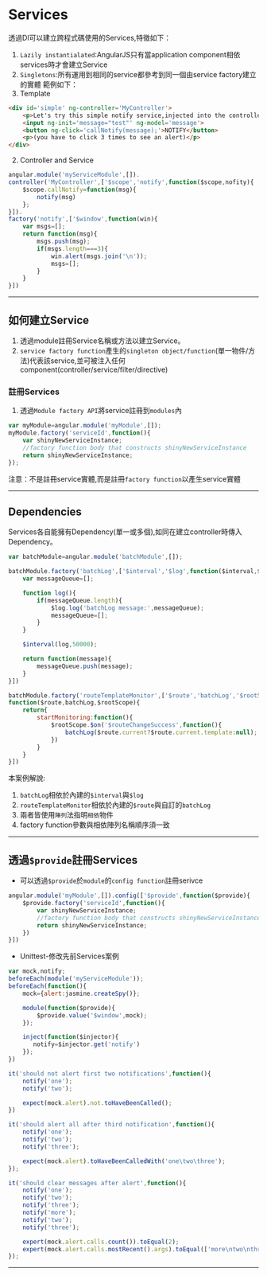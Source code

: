 # Services
透過DI可以建立跨程式碼使用的Services,特徵如下：
1. `Lazily instantialated`:AngularJS只有當application component相依services時才會建立Service
2. `Singletons`:所有運用到相同的service都參考到同一個由service factory建立的實體
範例如下：
1. Template
```html
<div id='simple' ng-controller='MyController'>
    <p>Let's try this simple notify service,injected into the controller...</p>
    <input ng-init='message="test"' ng-model='message'>
    <button ng-click='callNotify(message);'>NOTIFY</button>
    <p>(you have to click 3 times to see an alert)</p>
</div>
```
2. Controller and Service
```js
angular.module('myServiceModule',[]).
controller('MyController',['$scope','notify',function($scope,nofity){
    $scope.callNotify=function(msg){
        notify(msg)
    };
}]).
factory('notify',['$window',function(win){
    var msgs=[];
    return function(msg){
        msgs.push(msg);
        if(msgs.length===3){
            win.alert(msgs.join('\n'));
            msgs=[];
        }
    }
}])
```
***
## 如何建立Service
1. 透過module註冊Service名稱或方法以建立Service。
2. `service factory function`產生的`singleton object/function`(單一物件/方法)代表該service,並可被注入任何component(controller/service/filter/directive)
### 註冊Services
1. 透過`Module factory API`將service註冊到`modules`內
```js
var myModule=angular.module('myModule',[]);
myModule.factory('serviceId',function(){
    var shinyNewServiceInstance;
    //factory function body that constructs shinyNewServiceInstance
    return shinyNewServiceInstance;
});
```
注意：不是註冊service實體,而是註冊`factory function`以產生service實體
***
## Dependencies
Services各自能擁有Dependency(單一或多個),如同在建立controller時傳入Dependency。
```js
var batchModule=angular.module('batchModule',[]);

batchModule.factory('batchLog',['$interval','$log',function($interval,$log){
    var messageQueue=[];

    function log(){
        if(messageQueue.length){
            $log.log('batchLog message:',messageQueue);
            messageQueue=[];
        }
    }

    $interval(log,50000);

    return function(message){
        messageQueue.push(message);
    }
}])

batchModule.factory('routeTemplateMonitor',['$route','batchLog','$rootScope',
function($route,batchLog,$rootScope){
    return{
        startMonitoring:function(){
            $rootScope.$on('$routeChangeSuccess',function(){
                batchLog($route.current?$route.current.template:null);
            })
        }
    }
}])
```
本案例解說:
1. `batchLog`相依於內建的`$interval`與`$log`
2. `routeTemplateMonitor`相依於內建的`$route`與自訂的`batchLog`
3. 兩者皆使用`陣列`法指明`相依`物件
4. factory function參數與相依陣列名稱順序須一致
***
## 透過`$provide`註冊Services
- 可以透過`$provide`於`module`的`config function`註冊serivce
```js
angular.module('myModule',[]).config(['$provide',function($provide){
    $provide.factory('serviceId',function(){
        var shinyNewServiceInstance;
        //factory function body that constructs shinyNewServiceInstance
        return shinyNewServiceInstance;
    })
}])
```
- Unittest-修改先前Services案例
```js
var mock,notify;
beforeEach(module('myServiceModule'));
beforeEach(function(){
    mock={alert:jasmine.createSpy()};

    module(function($provide){
        $provide.value('$window',mock);
    });

    inject(function($injector){
       notify=$injector.get('notify')
    });
})

it('should not alert first two notifications',function(){
    notify('one');
    notify('two');

    expect(mock.alert).not.toHaveBeenCalled();
})

it('should alert all after third notification',function(){
    notify('one');
    notify('two');
    notify('three');

    expect(mock.alert).toHaveBeenCalledWith('one\two\three');
});

it('should clear messages after alert',function(){
    notify('one');
    notify('two');
    notify('three');
    notify('more');
    notify('two');
    notify('three');

    expert(mock.alert.calls.count()).toEqual(2);
    expert(mock.alert.calls.mostRecent().args).toEqual(['more\ntwo\nthree']);
});
```
***
